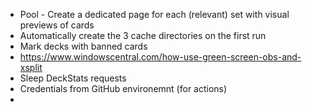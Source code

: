 * Pool - Create a dedicated page for each (relevant) set with visual previews of cards
* Automatically create the 3 cache directories on the first run
* Mark decks with banned cards
* https://www.windowscentral.com/how-use-green-screen-obs-and-xsplit
* Sleep DeckStats requests
* Credentials from GitHub environemnt (for actions)
* 